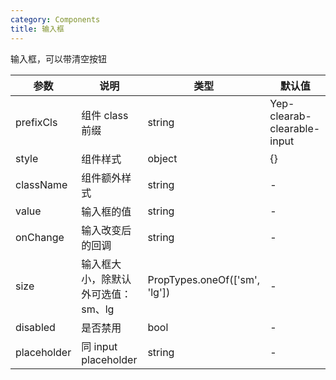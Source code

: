 ```yaml
---
category: Components
title: 输入框
---
```


输入框，可以带清空按钮

<DEMO>

| 参数      | 说明            | 类型   | 默认值                      |
| --------- | --------------- | ------ | --------------------------- |
| prefixCls | 组件 class 前缀 | string | Yep-clearab-clearable-input |
| style     | 组件样式        | object | {}                          |
| className | 组件额外样式    | string | -                           |
| value | 输入框的值    | string | -                           |
| onChange | 输入改变后的回调    | string | -                           |
| size | 输入框大小，除默认外可选值：sm、lg    | PropTypes.oneOf(['sm', 'lg']) | -                           |
| disabled | 是否禁用   | bool | -                           |
| placeholder | 同 input placeholder   | string | -                           |


